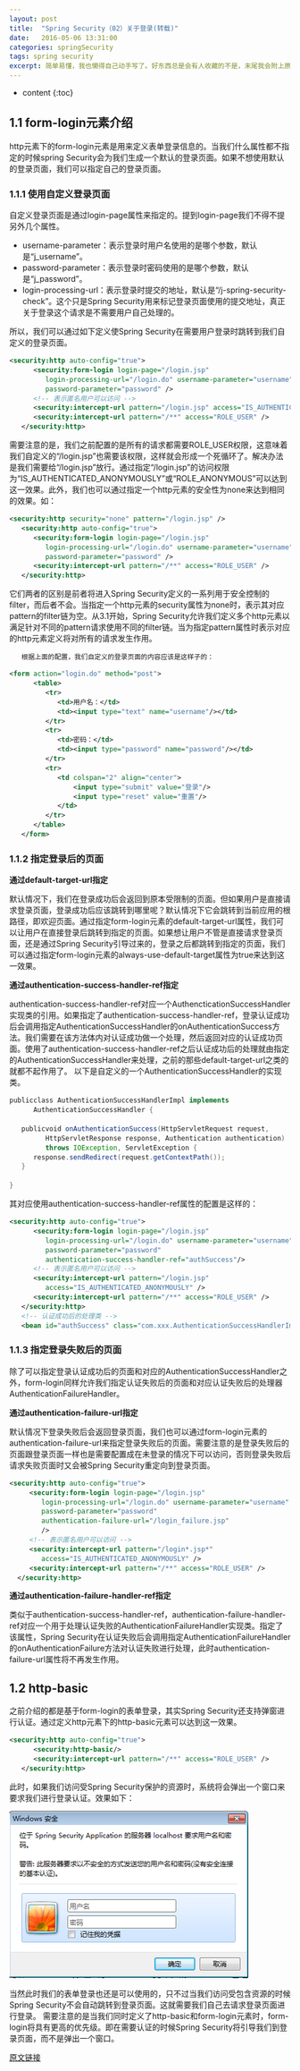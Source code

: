 ```yaml
---
layout: post
title:  "Spring Security（02）关于登录(转载)"
date:   2016-05-06 13:31:00
categories: springSecurity
tags: spring security
excerpt: 简单易懂，我也懒得自己动手写了。好东西总是会有人收藏的不是，末尾我会附上原文链接。
---
```

* content
{:toc}  

## 1.1     form-login元素介绍  

 http元素下的form-login元素是用来定义表单登录信息的。当我们什么属性都不指定的时候spring Security会为我们生成一个默认的登录页面。如果不想使用默认的登录页面，我们可以指定自己的登录页面。  

###  1.1.1   使用自定义登录页面  

自定义登录页面是通过login-page属性来指定的。提到login-page我们不得不提另外几个属性。  

* username-parameter：表示登录时用户名使用的是哪个参数，默认是“j_username”。
* password-parameter：表示登录时密码使用的是哪个参数，默认是“j_password”。
* login-processing-url：表示登录时提交的地址，默认是“/j-spring-security-check”。这个只是Spring Security用来标记登录页面使用的提交地址，真正关于登录这个请求是不需要用户自己处理的。

所以，我们可以通过如下定义使Spring Security在需要用户登录时跳转到我们自定义的登录页面。  

```xml
<security:http auto-config="true">
      <security:form-login login-page="/login.jsp"
         login-processing-url="/login.do" username-parameter="username"
         password-parameter="password" />
      <!-- 表示匿名用户可以访问 -->
      <security:intercept-url pattern="/login.jsp" access="IS_AUTHENTICATED_ANONYMOUSLY"/>
      <security:intercept-url pattern="/**" access="ROLE_USER" />
   </security:http>  
```  

需要注意的是，我们之前配置的是所有的请求都需要ROLE_USER权限，这意味着我们自定义的“/login.jsp”也需要该权限，这样就会形成一个死循环了。解决办法是我们需要给“/login.jsp”放行。通过指定“/login.jsp”的访问权限为“IS_AUTHENTICATED_ANONYMOUSLY”或“ROLE_ANONYMOUS”可以达到这一效果。此外，我们也可以通过指定一个http元素的安全性为none来达到相同的效果。如：  

```xml
<security:http security="none" pattern="/login.jsp" />
   <security:http auto-config="true">
      <security:form-login login-page="/login.jsp"
         login-processing-url="/login.do" username-parameter="username"
         password-parameter="password" />
      <security:intercept-url pattern="/**" access="ROLE_USER" />
   </security:http>
```  

它们两者的区别是前者将进入Spring Security定义的一系列用于安全控制的filter，而后者不会。当指定一个http元素的security属性为none时，表示其对应pattern的filter链为空。从3.1开始，Spring Security允许我们定义多个http元素以满足针对不同的pattern请求使用不同的filter链。当为指定pattern属性时表示对应的http元素定义将对所有的请求发生作用。

       根据上面的配置，我们自定义的登录页面的内容应该是这样子的：  

```xml
<form action="login.do" method="post">
      <table>
         <tr>
            <td>用户名：</td>
            <td><input type="text" name="username"/></td>
         </tr>
         <tr>
            <td>密码：</td>
            <td><input type="password" name="password"/></td>
         </tr>
         <tr>
            <td colspan="2" align="center">
                <input type="submit" value="登录"/>
                <input type="reset" value="重置"/>
            </td>
         </tr>
      </table>
   </form>
```       

### 1.1.2   指定登录后的页面

**通过default-target-url指定**  

默认情况下，我们在登录成功后会返回到原本受限制的页面。但如果用户是直接请求登录页面，登录成功后应该跳转到哪里呢？默认情况下它会跳转到当前应用的根路径，即欢迎页面。通过指定form-login元素的default-target-url属性，我们可以让用户在直接登录后跳转到指定的页面。如果想让用户不管是直接请求登录页面，还是通过Spring Security引导过来的，登录之后都跳转到指定的页面，我们可以通过指定form-login元素的always-use-default-target属性为true来达到这一效果。  


**通过authentication-success-handler-ref指定**  

authentication-success-handler-ref对应一个AuthencticationSuccessHandler实现类的引用。如果指定了authentication-success-handler-ref，登录认证成功后会调用指定AuthenticationSuccessHandler的onAuthenticationSuccess方法。我们需要在该方法体内对认证成功做一个处理，然后返回对应的认证成功页面。使用了authentication-success-handler-ref之后认证成功后的处理就由指定的AuthenticationSuccessHandler来处理，之前的那些default-target-url之类的就都不起作用了。
       以下是自定义的一个AuthenticationSuccessHandler的实现类。  

```java  
publicclass AuthenticationSuccessHandlerImpl implements
      AuthenticationSuccessHandler {

   publicvoid onAuthenticationSuccess(HttpServletRequest request,
         HttpServletResponse response, Authentication authentication)
         throws IOException, ServletException {
      response.sendRedirect(request.getContextPath());
   }

}
```  

其对应使用authentication-success-handler-ref属性的配置是这样的：  

```xml
<security:http auto-config="true">
      <security:form-login login-page="/login.jsp"
         login-processing-url="/login.do" username-parameter="username"
         password-parameter="password"
         authentication-success-handler-ref="authSuccess"/>
      <!-- 表示匿名用户可以访问 -->
      <security:intercept-url pattern="/login.jsp"
         access="IS_AUTHENTICATED_ANONYMOUSLY" />
      <security:intercept-url pattern="/**" access="ROLE_USER" />
   </security:http>
   <!-- 认证成功后的处理类 -->
   <bean id="authSuccess" class="com.xxx.AuthenticationSuccessHandlerImpl"/>
```     

### 1.1.3   指定登录失败后的页面  

 除了可以指定登录认证成功后的页面和对应的AuthenticationSuccessHandler之外，form-login同样允许我们指定认证失败后的页面和对应认证失败后的处理器AuthenticationFailureHandler。  

 **通过authentication-failure-url指定**  

   默认情况下登录失败后会返回登录页面，我们也可以通过form-login元素的authentication-failure-url来指定登录失败后的页面。需要注意的是登录失败后的页面跟登录页面一样也是需要配置成在未登录的情况下可以访问，否则登录失败后请求失败页面时又会被Spring Security重定向到登录页面。  

```xml
<security:http auto-config="true">
     <security:form-login login-page="/login.jsp"
        login-processing-url="/login.do" username-parameter="username"
        password-parameter="password"
        authentication-failure-url="/login_failure.jsp"
        />
     <!-- 表示匿名用户可以访问 -->
     <security:intercept-url pattern="/login*.jsp*"
        access="IS_AUTHENTICATED_ANONYMOUSLY" />
     <security:intercept-url pattern="/**" access="ROLE_USER" />
  </security:http>

```    

**通过authentication-failure-handler-ref指定**  

类似于authentication-success-handler-ref，authentication-failure-handler-ref对应一个用于处理认证失败的AuthenticationFailureHandler实现类。指定了该属性，Spring Security在认证失败后会调用指定AuthenticationFailureHandler的onAuthenticationFailure方法对认证失败进行处理，此时authentication-failure-url属性将不再发生作用。  

## 1.2     http-basic  

 之前介绍的都是基于form-login的表单登录，其实Spring Security还支持弹窗进行认证。通过定义http元素下的http-basic元素可以达到这一效果。  

```xml
<security:http auto-config="true">
      <security:http-basic/>
      <security:intercept-url pattern="/**" access="ROLE_USER" />
   </security:http>
```  

 此时，如果我们访问受Spring Security保护的资源时，系统将会弹出一个窗口来要求我们进行登录认证。效果如下：  

 ![弹出框](https://raw.githubusercontent.com/levioZ/levioZ.github.io/master/images/http-basic.png)  

 当然此时我们的表单登录也还是可以使用的，只不过当我们访问受包含资源的时候Spring Security不会自动跳转到登录页面。这就需要我们自己去请求登录页面进行登录。
      需要注意的是当我们同时定义了http-basic和form-login元素时，form-login将具有更高的优先级。即在需要认证的时候Spring Security将引导我们到登录页面，而不是弹出一个窗口。



[原文链接](http://haohaoxuexi.iteye.com/blog/2154714)
